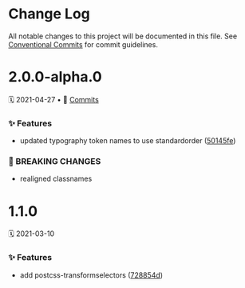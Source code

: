 # Change Log

All notable changes to this project will be documented in this file.
See [Conventional Commits](https://conventionalcommits.org) for commit guidelines.

<a name="2.0.0-alpha.0"></a>
# 2.0.0-alpha.0
🗓 2021-04-27 • 📝 [Commits](https://github.com/adobe/spectrum-css/compare/postcss-transformselectors@1.1.0...postcss-transformselectors@2.0.0-alpha.0)

### ✨ Features

* updated typography token names to use standardorder ([50145fe](https://github.com/adobe/spectrum-css/commit/50145fe))


### 🛑 BREAKING CHANGES

* realigned classnames





<a name="1.1.0"></a>
# 1.1.0
🗓 2021-03-10

### ✨ Features

* add postcss-transformselectors ([728854d](https://github.com/adobe/spectrum-css/commit/728854d))
